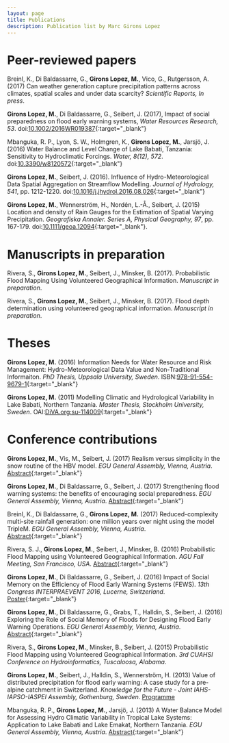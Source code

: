 ```yaml
---
layout: page
title: Publications
description: Publication list by Marc Girons Lopez
---
```


# Peer-reviewed papers

Breinl, K., Di Baldassarre, G., **Girons Lopez, M.**, Vico, G., Rutgersson, A. (2017) Can weather generation capture precipitation patterns across climates, spatial scales and under data scarcity? *Scientific Reports, In press*.

**Girons Lopez, M.**, Di Baldassarre, G., Seibert, J. (2017), Impact of social preparedness on flood early warning systems, *Water Resources Research, 53*. doi:[10.1002/2016WR019387](http://onlinelibrary.wiley.com/doi/10.1002/2016WR019387/full){:target="_blank"}

Mbanguka, R. P., Lyon, S. W., Holmgren, K., **Girons Lopez, M.**, Jarsjö, J. (2016) Water Balance and Level Change of Lake Babati, Tanzania: Sensitivity to Hydroclimatic Forcings. *Water, 8(12), 572*. doi:[10.3390/w8120572](http://www.mdpi.com/2073-4441/8/12/572/html){:target="_blank"}

**Girons Lopez, M.**, Seibert, J. (2016). Influence of Hydro-Meteorological Data Spatial Aggregation on Streamflow Modelling. *Journal of Hydrology, 541*, pp. 1212-1220. doi:[10.1016/j.jhydrol.2016.08.026](http://www.sciencedirect.com/science/article/pii/S0022169416305170){:target="_blank"}

**Girons Lopez, M.**, Wennerström, H., Nordén, L.-Å., Seibert, J. (2015) Location and density of Rain Gauges for the Estimation of Spatial Varying Precipitation. *Geografiska Annaler. Series A, Physical Geography, 97*, pp. 167-179. doi:[10.1111/geoa.12094](http://onlinelibrary.wiley.com/doi/10.1111/geoa.12094/abstract){:target="_blank"}.

<div class="line-separator"></div>

# Manuscripts in preparation

Rivera, S., **Girons Lopez, M.**, Seibert, J., Minsker, B. (2017). Probabilistic Flood Mapping Using Volunteered Geographical Information. *Manuscript in preparation*.

Rivera, S., **Girons Lopez, M.**, Seibert, J., Minsker, B. (2017). Flood depth determination using volunteered geographical information. *Manuscript in preparation*.

<div class="line-separator"></div>

# Theses

**Girons Lopez, M.** (2016) Information Needs for Water Resource and Risk Management: Hydro-Meteorological Data Value and Non-Traditional Informaiton. *PhD Thesis, Uppsala University, Sweden*. ISBN:[978-91-554-9679-1](http://www.diva-portal.org/smash/record.jsf?pid=diva2%3A957429&dswid=-2459){:target="_blank"}

**Girons Lopez, M.** (2011) Modelling Climatic and Hydrological Variability in Lake Babati, Northern Tanzania. *Master Thesis, Stockholm University, Sweden*. OAI:[DiVA.org:su-114009](http://su.diva-portal.org/smash/record.jsf?pid=diva2%3A788849&dswid=-1385){:target="_blank"}

<div class="line-separator"></div>

# Conference contributions

**Girons Lopez, M.**, Vis, M., Seibert, J. (2017) Realism versus simplicity in the snow routine of the HBV model. *EGU General Assembly, Vienna, Austria*. [Abstract](http://meetingorganizer.copernicus.org/EGU2017/EGU2017-13395.pdf){:target="_blank"}

**Girons Lopez, M.**, Di Baldassarre, G., Seibert, J. (2017) Strengthening flood warning systems: the benefits of encouraging social preparedness. *EGU General Assembly, Vienna, Austria*. [Abstract](http://meetingorganizer.copernicus.org/EGU2017/EGU2017-14212-1.pdf){:target="_blank"}

Breinl, K., Di Baldassarre, G., **Girons Lopez, M.** (2017) Reduced-complexity multi-site rainfall generation: one million years over night using the model TripleM. *EGU General Assembly, Vienna, Austria*. [Abstract](http://meetingorganizer.copernicus.org/EGU2017/EGU2017-3065-1.pdf){:target="_blank"}

Rivera, S. J., **Girons Lopez, M.**, Seibert, J., Minsker, B. (2016) Probabilistic Flood Mapping using Volunteered Geographical Information. *AGU Fall Meeting, San Francisco, USA*. [Abstract](https://agu.confex.com/agu/fm16/meetingapp.cgi/Paper/134525){:target="_blank"}

**Girons Lopez, M.**, Di Baldassarre, G., Seibert, J. (2016) Impact of Social Memory on the Efficiency of Flood Early Warning Systems (FEWS). *13th Congress INTERPRAEVENT 2016, Lucerne, Switzerland*. [Poster](http://interpraevent2016.ch/assets/editor/files/2016_05_30_18_31_16IP_2016_POSTER108.pdf){:target="_blank"}

**Girons Lopez, M.**, Di Baldassarre, G., Grabs, T., Halldin, S., Seibert, J. (2016) Exploring the Role of Social Memory of Floods for Designing Flood Early Warning Operations. *EGU General Assembly, Vienna, Austria*. [Abstract](http://meetingorganizer.copernicus.org/EGU2016/EGU2016-15179.pdf){:target="_blank"}

Rivera, S., **Girons Lopez, M.**, Minsker, B., Seibert, J. (2015) Probabilistic Flood Mapping using Volunteered Geographical Information. *3rd CUAHSI Conference on Hydroinformatics, Tuscaloosa, Alabama*.

**Girons Lopez, M.**, Seibert, J., Halldin, S., Wennerström, H. (2013) Value of distributed precipitation for flood early warning: A case study for a pre-alpine catchment in Switzerland. *Knowledge for the Future - Joint IAHS-IAPSO-IASPEI Assembly, Gothenburg, Sweden*. [Programme](http://cx.devinform.se/congrex_80/IAHS-IAPSO-IASPEI-Joint-assembly-2013-FINAL_PROGRAMME.pdf)

Mbanguka, R. P., **Girons Lopez, M.**, Jarsjö, J. (2013) A Water Balance Model for Assessing Hydro Climatic Variability in Tropical Lake Systems: Application to Lake Babati and Lake Emakat, Northern Tanzania. *EGU General Assembly, Vienna, Austria*. [Abstract](http://adsabs.harvard.edu/abs/2013EGUGA..15.3154P){:target="_blank"}
